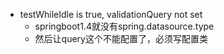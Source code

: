 -  testWhileIdle is true, validationQuery not set
	- springboot1.4就没有spring.datasource.type
	- 然后让query这个不能配置了，必须写配置类